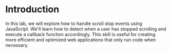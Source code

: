 # Introduction

In this lab, we will explore how to handle scroll stop events using JavaScript. We'll learn how to detect when a user has stopped scrolling and execute a callback function accordingly. This skill is useful for creating more efficient and optimized web applications that only run code when necessary.
